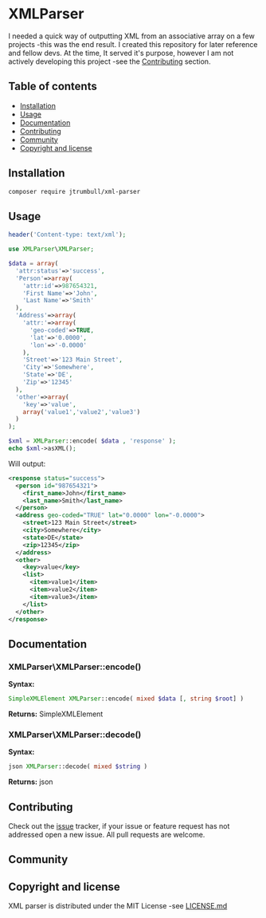 # XMLParser
I needed a quick way of outputting XML from an associative array on a few projects -this was the end result. I created 
this repository for later reference and fellow devs. At the time, It served it's purpose, however I am not actively 
developing this project -see the [Contributing](#contributing) section.

## Table of contents
* [Installation](#installation)
* [Usage](#usage)
* [Documentation](#documentation)
* [Contributing](#contributing)
* [Community](#community)
* [Copyright and license](#copyright-and-license)

## Installation
```bash
composer require jtrumbull/xml-parser
```



 
## Usage

```PHP
header('Content-type: text/xml');

use XMLParser\XMLParser;

$data = array(
  'attr:status'=>'success',
  'Person'=>array(
    'attr:id'=>987654321,
    'First Name'=>'John',
    'Last Name'=>'Smith'
  ),
  'Address'=>array(
    'attr:'=>array(
      'geo-coded'=>TRUE,
      'lat'=>'0.0000',
      'lon'=>'-0.0000'
    ),
    'Street'=>'123 Main Street',
    'City'=>'Somewhere',
    'State'=>'DE',
    'Zip'=>'12345'
  ),
  'other'=>array(
    'key'=>'value',
    array('value1','value2','value3')
  )
);

$xml = XMLParser::encode( $data , 'response' );
echo $xml->asXML();
```

Will output:

```XML
<response status="success">
  <person id="987654321">
    <first_name>John</first_name>
    <last_name>Smith</last_name>
  </person>
  <address geo-coded="TRUE" lat="0.0000" lon="-0.0000">
    <street>123 Main Street</street>
    <city>Somewhere</city>
    <state>DE</state>
    <zip>12345</zip>
  </address>
  <other>
    <key>value</key>
    <list>
      <item>value1</item>
      <item>value2</item>
      <item>value3</item>
    </list>
  </other>
</response>
```

## Documentation

### XMLParser\XMLParser::encode()

**Syntax:** 
```PHP
SimpleXMLElement XMLParser::encode( mixed $data [, string $root] )
```
**Returns:** SimpleXMLElement 

### XMLParser\XMLParser::decode()
**Syntax:** 
```PHP
json XMLParser::decode( mixed $string )
```
**Returns:** json 

## Contributing

Check out the [issue](https://github.com/jtrumbull/XMLParser/issues) tracker, if 
your issue or feature request has not addressed open a new issue. All pull requests are welcome.

## Community

## Copyright and license

XML parser is distributed under the MIT License -see [LICENSE.md](https://github.com/jtrumbull/XMLParser/blob/master/LICENSE.md)
